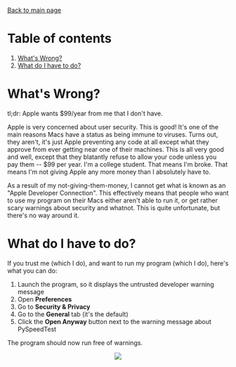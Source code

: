 [Back to main page](index.html)

# Table of contents
1. [What's Wrong?](#whats-wrong)
2. [What do I have to do?](#what-do-i-have-to-do)

# What's Wrong?

tl;dr: Apple wants $99/year from me that I don't have.

Apple is very concerned about user security.  This is good!  It's one of the main reasons Macs have a status as being immune to viruses.  Turns out, they aren't, it's just Apple preventing any code at all except what they approve from ever getting near one of their machines.  This is all very good and well, except that they blatantly refuse to allow your code unless you pay them -- $99 per year.  I'm a college student.  That means I'm broke.  That means I'm not giving Apple any more money than I absolutely have to.

As a result of my not-giving-them-money, I cannot get what is known as an "Apple Developer Connection".  This effectively means that people who want to use my program on their Macs either aren't able to run it, or get rather scary warnings about security and whatnot.  This is quite unfortunate, but there's no way around it.

# What do I have to do?

If you trust me (which I do), and want to run my program (which I do), here's what you can do:

1. Launch the program, so it displays the untrusted developer warning message
2. Open **Preferences**
3. Go to **Security & Privacy**
4. Go to the **General** tab (it's the default)
5. Click the **Open Anyway** button next to the warning message about PySpeedTest

The program should now run free of warnings.

<div style="text-align:center">
    <img src ="https://github.com/mishaturnbull/PySpeedTest/raw/master/docs/security_privacy.png" />
</div>
